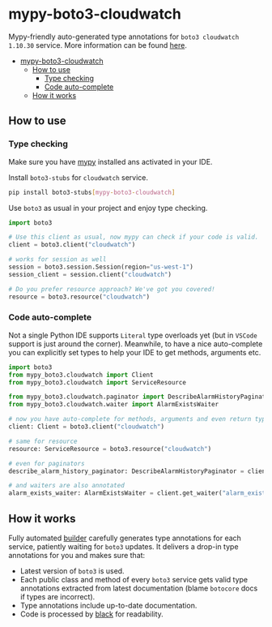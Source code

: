 # mypy-boto3-cloudwatch

Mypy-friendly auto-generated type annotations for `boto3 cloudwatch 1.10.30` service.
More information can be found [here](https://github.com/vemel/mypy_boto3).

- [mypy-boto3-cloudwatch](#mypy-boto3-cloudwatch)
  - [How to use](#how-to-use)
    - [Type checking](#type-checking)
    - [Code auto-complete](#code-auto-complete)
  - [How it works](#how-it-works)

## How to use

### Type checking

Make sure you have [mypy](https://github.com/python/mypy) installed ans activated in your IDE.

Install `boto3-stubs` for `cloudwatch` service.

```bash
pip install boto3-stubs[mypy-boto3-cloudwatch]
```

Use `boto3` as usual in your project and enjoy type checking.

```python
import boto3

# Use this client as usual, now mypy can check if your code is valid.
client = boto3.client("cloudwatch")

# works for session as well
session = boto3.session.Session(region="us-west-1")
session_client = session.client("cloudwatch")

# Do you prefer resource approach? We've got you covered!
resource = boto3.resource("cloudwatch")
```

### Code auto-complete

Not a single Python IDE supports `Literal` type overloads yet (but in `VSCode` support is just around the corner).
Meanwhile, to have a nice auto-complete you can explicitly set types to help your IDE to get methods, arguments etc.

```python
import boto3
from mypy_boto3.cloudwatch import Client
from mypy_boto3.cloudwatch import ServiceResource

from mypy_boto3.cloudwatch.paginator import DescribeAlarmHistoryPaginator
from mypy_boto3.cloudwatch.waiter import AlarmExistsWaiter

# now you have auto-complete for methods, arguments and even return types
client: Client = boto3.client("cloudwatch")

# same for resource
resource: ServiceResource = boto3.resource("cloudwatch")

# even for paginators
describe_alarm_history_paginator: DescribeAlarmHistoryPaginator = client.get_paginator("describe_alarm_history")

# and waiters are also annotated
alarm_exists_waiter: AlarmExistsWaiter = client.get_waiter("alarm_exists")
```

## How it works

Fully automated [builder](https://github.com/vemel/mypy_boto3) carefully generates
type annotations for each service, patiently waiting for `boto3` updates. It delivers
a drop-in type annotations for you and makes sure that:

- Latest version of `boto3` is used.
- Each public class and method of every `boto3` service gets valid type annotations
  extracted from latest documentation (blame `botocore` docs if types are incorrect).
- Type annotations include up-to-date documentation.
- Code is processed by [black](https://github.com/psf/black) for readability.